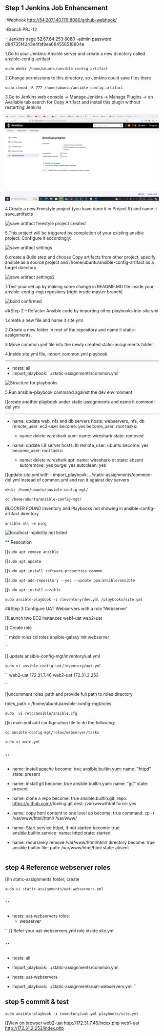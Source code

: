 ## Step 1 Jenkins Job Enhancement

-Webhook
http://54.207.140.176:8080/github-webhook/

-Branch
PRJ-12

--Jenkins page 52.67.64.253:8080 -admin password d84735f4243e4faf8ea684558518804e

1.Go to your Jenkins-Ansible server and create a new directory called ansible-config-artifact

`sudo mkdir /home/ubuntu/ansible-config-artifact`

2.Change permissions to this directory, so Jenkins could save files there 

`sudo chmod -R 777 /home/ubuntu/ansible-config-artifact`

3.Go to Jenkins web console -> Manage Jenkins -> Manage Plugins -> on Available tab search for Copy Artifact and install this plugin without restarting Jenkins

![copy artifact plugins installed](./Images/copy-artifact.jpg)

4.Create a new Freestyle project (you have done it in Project 9) and name it save_artifacts

![save artifact freestyle project created](./Images/save-artifact.png)

5.This project will be triggered by completion of your existing ansible project. Configure it accordingly:

![save artifact settings](./Images/save-artifact-setting1.png)

6.create a Build step and choose Copy artifacts from other project, specify ansible as a source project and /home/ubuntu/ansible-config-artifact as a target directory.

![save artifact settings2](./Images/save-artifact-setting2.png)

7.Test your set up by making some change in README.MD file inside your ansible-config-mgt repository (right inside master branch)

![build confirmed](./Images/build.png)

##Step 2 – Refactor Ansible code by importing other playbooks into site.yml

1.create a new file and name it site.yml

2.Create a new folder in root of the repository and name it static-assignments.

3.Move common.yml file into the newly created static-assignments folder

4.Inside site.yml file, import common.yml playbook

---
- hosts: all
- import_playbook: ../static-assignments/common.yml

![Structure for playbooks](./Images/playbooks.png)

5.Run ansible-playbook command against the dev environment

[]create another playbook under static-assignments and name it common-del.yml

---
- name: update web, nfs and db servers
  hosts: webservers, nfs, db
  remote_user: ec2-user
  become: yes
  become_user: root
  tasks:
  - name: delete wireshark
    yum:
      name: wireshark
      state: removed

- name: update LB server
  hosts: lb
  remote_user: ubuntu
  become: yes
  become_user: root
  tasks:
  - name: delete wireshark
    apt:
      name: wireshark-qt
      state: absent
      autoremove: yes
      purge: yes
      autoclean: yes

[]update site.yml with - import_playbook: ../static-assignments/common-del.yml instead of common.yml and run it against dev servers

`mkdir /home/ubuntu/ansible-config-mgt/` 

`cd /home/ubuntu/ansible-config-mgt/`

*BLOCKER FOUND*
Inventory and Playbooks not showing in ansible-config-artifact directory

`ansible all -m ping`

![localhost implicitly not listed](./Images/blocker.png)

** Resolution

[]`sudo apt remove ansible`

[]`sudo apt update`

[]`sudo apt install software-properties-common`

[]`sudo apt-add-repository --yes --update ppa:ansible/ansible`

[]`sudo apt install ansible`


`sudo ansible-playbook -i /inventory/dev.yml /playbooks/site.yml`

##Step 3 Configure UAT Webservers with a role ‘Webserver’

[]Launch two EC2 Instances
web1-uat
web2-uat

[] Create role

``
mkdir roles
cd roles
ansible-galaxy init webserver

``

[] update ansible-config-mgt/inventory/uat.yml

`sudo vi ansible-config-uat/inventory/uat.yml`

``
web2-uat 172.31.7.46
web2-uat 172.31.2.253

``

[]uncomment roles_path and provide full path to roles directory 

roles_path    = /home/ubuntu/ansible-config-mgt/roles

`sudo  vi /etc/ansible/ansible.cfg`

[]in main.yml add configuration file to do the following:

`cd ansible-config-mgt/roles/webserver/tasks`

`sudo vi main.yml`

`` 
---
- name: install apache
  become: true
  ansible.builtin.yum:
    name: "httpd"
    state: present

- name: install git
  become: true
  ansible.builtin.yum:
    name: "git"
    state: present

- name: clone a repo
  become: true
  ansible.builtin.git:
    repo: https://github.com/<your-name>/tooling.git
    dest: /var/www/html
    force: yes

- name: copy html content to one level up
  become: true
  command: cp -r /var/www/html/html/ /var/www/

- name: Start service httpd, if not started
  become: true
  ansible.builtin.service:
    name: httpd
    state: started

- name: recursively remove /var/www/html/html/ directory
  become: true
  ansible.builtin.file:
    path: /var/www/html/html
    state: absent
    
    ```

## step 4 Reference webserver roles

[]In static-assignments folder, create

`sudo vi static-assignments/uat-webservers.yml`

``
---
- hosts: uat-webservers
  roles:
     - webserver

`` 
[] Refer your uat-webservers.yml role inside site.yml

``
---
- hosts: all
- import_playbook: ../static-assignments/common.yml

- hosts: uat-webservers
- import_playbook: ../static-assignments/uat-webservers.yml
``

## step 5 commit & test

`sudo ansible-playbook -i inventory/uat.yml playbooks/site.yml`

[]View on browser
web2-uat http://172.31.7.46/index.php
web1-uat http://172.31.2.253/index.php

